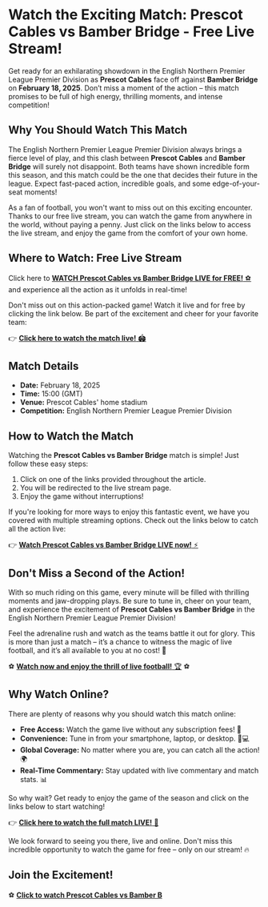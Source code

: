 # Watch the Exciting Match: Prescot Cables vs Bamber Bridge - Free Live Stream!

Get ready for an exhilarating showdown in the English Northern Premier League Premier Division as **Prescot Cables** face off against **Bamber Bridge** on **February 18, 2025**. Don’t miss a moment of the action – this match promises to be full of high energy, thrilling moments, and intense competition!

## Why You Should Watch This Match

The English Northern Premier League Premier Division always brings a fierce level of play, and this clash between **Prescot Cables** and **Bamber Bridge** will surely not disappoint. Both teams have shown incredible form this season, and this match could be the one that decides their future in the league. Expect fast-paced action, incredible goals, and some edge-of-your-seat moments!

As a fan of football, you won't want to miss out on this exciting encounter. Thanks to our free live stream, you can watch the game from anywhere in the world, without paying a penny. Just click on the links below to access the live stream, and enjoy the game from the comfort of your own home.

## Where to Watch: Free Live Stream

Click here to [**WATCH Prescot Cables vs Bamber Bridge LIVE for FREE!** ⚽](https://tinyurl.com/livestreamfreeo?st=Prescot+Cables+vs+Bamber+Bridge&si=gh) and experience all the action as it unfolds in real-time!

Don't miss out on this action-packed game! Watch it live and for free by clicking the link below. Be part of the excitement and cheer for your favorite team:

👉 [**Click here to watch the match live!** 🏟️](https://tinyurl.com/livestreamfreeo?st=Prescot+Cables+vs+Bamber+Bridge&si=gh)

## Match Details

- **Date:** February 18, 2025
- **Time:** 15:00 (GMT)
- **Venue:** Prescot Cables' home stadium
- **Competition:** English Northern Premier League Premier Division

## How to Watch the Match

Watching the **Prescot Cables vs Bamber Bridge** match is simple! Just follow these easy steps:

1. Click on one of the links provided throughout the article.
2. You will be redirected to the live stream page.
3. Enjoy the game without interruptions!

If you're looking for more ways to enjoy this fantastic event, we have you covered with multiple streaming options. Check out the links below to catch all the action live:

👉 [**Watch Prescot Cables vs Bamber Bridge LIVE now!** ⚡](https://tinyurl.com/livestreamfreeo?st=Prescot+Cables+vs+Bamber+Bridge&si=gh)

## Don't Miss a Second of the Action!

With so much riding on this game, every minute will be filled with thrilling moments and jaw-dropping plays. Be sure to tune in, cheer on your team, and experience the excitement of **Prescot Cables vs Bamber Bridge** in the English Northern Premier League Premier Division!

Feel the adrenaline rush and watch as the teams battle it out for glory. This is more than just a match – it’s a chance to witness the magic of live football, and it’s all available to you at no cost! 🙌

⚽ [**Watch now and enjoy the thrill of live football!** 🏆](https://tinyurl.com/livestreamfreeo?st=Prescot+Cables+vs+Bamber+Bridge&si=gh) ⚽

## Why Watch Online?

There are plenty of reasons why you should watch this match online:

- **Free Access:** Watch the game live without any subscription fees! 🎉
- **Convenience:** Tune in from your smartphone, laptop, or desktop. 📱💻
- **Global Coverage:** No matter where you are, you can catch all the action! 🌍
- **Real-Time Commentary:** Stay updated with live commentary and match stats. 📊

So why wait? Get ready to enjoy the game of the season and click on the links below to start watching!

👉 [**Click here to watch the full match LIVE!** 🏅](https://tinyurl.com/livestreamfreeo?st=Prescot+Cables+vs+Bamber+Bridge&si=gh)

We look forward to seeing you there, live and online. Don't miss this incredible opportunity to watch the game for free – only on our stream! 🔥

## Join the Excitement!

⚽ [**Click to watch Prescot Cables vs Bamber B**](https://tinyurl.com/livestreamfreeo?st=Prescot+Cables+vs+Bamber+Bridge&si=gh)

